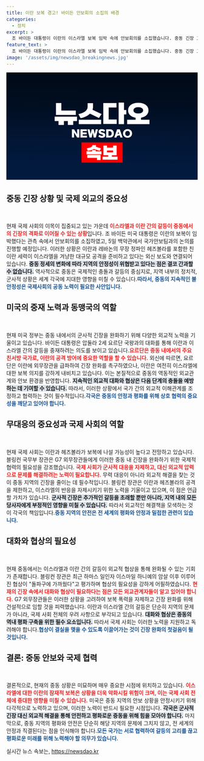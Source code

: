 ```yaml
---
title: 이란 보복 경고! 바이든 안보회의 소집의 배경
categories:
  - 정치
excerpt: >
  조 바이든 대통령이 이란의 이스라엘 보복 임박 속에 안보회의를 소집했습니다. 중동 긴장 고조와 관련해 요르단과 협력 방안을 논의하며, 이란의 대규모 공격 우려가 커지고 있습니다. (149자)
feature_text: >
  조 바이든 대통령이 이란의 이스라엘 보복 임박 속에 안보회의를 소집했습니다. 중동 긴장 고조와 관련해 요르단과 협력 방안을 논의하며, 이란의 대규모 공격 우려가 커지고 있습니다. (149자)
image: '/assets/img/newsdao_breakingnews.jpg'
---
```


<p><img src="/assets/img/newsdao_breakingnews.jpg" alt="flaretime 속보" /></p>

<h2 data-ke-size="size26">중동 긴장 상황 및 국제 외교의 중요성</h2>

<p data-ke-size="size16">&nbsp;</p>

<p>현재 국제 사회의 이목이 집중되고 있는 가운데 <b><span style="color: #ee2323;">이스라엘과 이란 간의 갈등이 중동에서의 긴장의 격화로 이어질 수 있는 상황</span></b>입니다. 조 바이든 미국 대통령은 이란의 보복이 임박했다는 관측 속에서 안보회의를 소집하였고, 5일 백악관에서 국가안보팀과의 논의를 진행할 예정입니다. 이러한 상황은 이란과 레바논의 무장 정파인 헤즈볼라를 포함한 친이란 세력이 이스라엘을 겨냥한 대규모 공격을 준비하고 있다는 외신 보도와 연결되어 있습니다. <b><span style="background-color: #21538527;">중동 정세의 변화에 따라 지역의 안정성이 위협받고 있다는 점은 결코 간과할 수 없습니다.</span></b> 역사적으로 중동은 국제적인 충돌과 갈등의 중심지로, 지역 내부의 정치적, 군사적 상황은 세계 각국에 지대한 영향을 미칠 수 있습니다.<b><span style="color: #1a5490;">따라서, 중동의 지속적인 불안정성은 국제사회의 공동 노력이 필요한 사안입니다.</span></b></p>

<h2 data-ke-size="size26">미국의 중재 노력과 동맹국의 역할</h2>

<p data-ke-size="size16">&nbsp;</p>

<p>현재 미국 정부는 중동 내에서의 군사적 긴장을 완화하기 위해 다양한 외교적 노력을 기울이고 있습니다. 바이든 대통령은 압둘라 2세 요르단 국왕과의 대화를 통해 이란과 이스라엘 간의 갈등을 중재하려는 의도를 보이고 있습니다.<b><span style="color: #ee2323;">요르단은 중동 내에서의 주요 친서방 국가로, 이란의 공격 방어에 중요한 역할을 할 수 있습니다.</span></b> 외신에 따르면, 요르단은 이란에 외무장관을 급파하여 긴장 완화를 촉구하였으나, 이란은 여전히 이스라엘에 대한 보복 의지를 강하게 내비치고 있습니다. 이는 본질적으로 중동의 역동적인 외교관계와 안보 환경을 반영합니다. <b><span style="background-color: #21538527;">지속적인 외교적 대화와 협상은 다음 단계의 충돌을 예방하는 데 기여할 수 있습니다.</span></b> 따라서, 이러한 상황에서 국가 간의 외교적 이해관계를 조정하고 협력하는 것이 필수적입니다.<b><span style="color: #1a5490;">각국은 중동의 안정과 평화를 위해 상호 협력의 중요성을 깨닫고 있어야 합니다.</span></b></p>

<h2 data-ke-size="size26">무대응의 중요성과 국제 사회의 역할</h2>

<p data-ke-size="size16">&nbsp;</p>

<p>현재 국제 사회는 이란과 헤즈볼라가 보복에 나설 가능성이 높다고 전망하고 있습니다. 블링컨 국무부 장관은 G7 외무장관들에게 이러한 중동 내 긴장을 완화하기 위한 국제적 협력의 필요성을 강조했습니다. <b><span style="color: #ee2323;">국제 사회가 군사적 대응을 자제하고, 대신 외교적 압력으로 문제를 해결하려는 노력이 필요합니다.</span></b> 무력 대응이 아니라 외교적 해결을 찾는 것이 중동 지역의 긴장을 줄이는 데 필수적입니다. 블링컨 장관은 이란과 헤즈볼라의 공격을 제한하고, 이스라엘의 반응을 자제시키기 위한 노력을 기울이고 있으며, 이 점은 언급할 가치가 있습니다. <b><span style="background-color: #21538527;">군사적 긴장은 추가적인 갈등을 초래할 뿐만 아니라, 지역 내의 모든 당사자에게 부정적인 영향을 미칠 수 있습니다.</span></b> 따라서 외교적인 해결책을 모색하는 것이 각국의 책임입니다.<b><span style="color: #1a5490;">중동 지역의 안전은 전 세계의 평화와 안정과 밀접한 관련이 있습니다.</span></b></p>

<h2 data-ke-size="size26">대화와 협상의 필요성</h2>

<p data-ke-size="size16">&nbsp;</p>

<p>현재 중동에서는 이스라엘과 이란 간의 갈등이 외교적 협상을 통해 완화될 수 있는 기회가 존재합니다. 블링컨 장관은 최근 하마스 일인자 이스마일 하니예의 암살 이후 이루어진 협상이 "돌파구에 가까웠다"고 평가하며 협상의 필요성을 강하게 어필하였습니다. <b><span style="color: #ee2323;">현재의 긴장 속에서 대화와 협상이 필요하다는 점은 모든 외교관계자들이 알고 있어야 합니다.</span></b> G7 외무장관들은 이러한 상황을 고려하여 보복 폭력을 자제하고 긴장 완화를 위해 건설적으로 임할 것을 피력했습니다. 이란과 이스라엘 간의 갈등은 단순히 지역의 문제가 아니라, 국제 사회 전체의 우려 사항으로 부각되고 있습니다. <b><span style="background-color: #21538527;">대화와 협상은 중동의 역내 평화 구축을 위한 필수 요소입니다.</span></b> 따라서 국제 사회는 이러한 노력을 지원하고 독려해야 합니다.<b><span style="color: #1a5490;">협상이 결실을 맺을 수 있도록 이끌어가는 것이 긴장 완화의 첫걸음이 될 것입니다.</span></b></p>

<h2 data-ke-size="size26">결론: 중동 안보와 국제 협력</h2>

<p data-ke-size="size16">&nbsp;</p>

<p>결론적으로, 현재의 중동 상황은 미묘하며 매우 중요한 시점에 위치하고 있습니다. <b><span style="color: #ee2323;">이스라엘에 대한 이란의 잠재적 보복은 상황을 더욱 악화시킬 위험이 크며, 이는 국제 사회 전체에 중대한 영향을 미칠 수 있습니다.</span></b> 미국은 중동 지역의 안보 상황을 안정시키기 위해 다각적으로 노력하고 있으며, 이러한 노력이 반드시 필요한 시점입니다. <b><span style="background-color: #21538527;">각국은 군사적 긴장 대신 외교적 해결을 통해 안전하고 평화로운 중동을 위해 힘을 모아야 합니다.</span></b> 마지막으로, 중동 지역의 평화와 안전은 단순히 해당 지역의 문제에 그치지 않고, 전 세계의 안정과 직결된다는 점을 인식해야 합니다.<b><span style="color: #1a5490;">모든 국가는 서로 협력하여 갈등의 고리를 끊고 평화로운 미래를 위해 노력해야 할 의무가 있습니다.</span></b></p>
실시간 뉴스 속보는, <a href="https://newsdao.kr" rel="dofollow">https://newsdao.kr</a>



